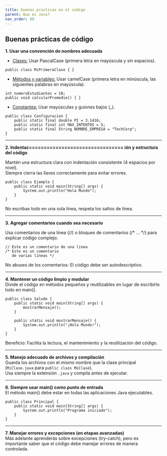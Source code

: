 ```yaml
---
title: buenas practicas en el codigo
parent: Que es Java?
nav_order: 99
---
```


## **Buenas prácticas de código**

**1. Usar una convención de nombres adecuada**

- <u>Clases:</u> Usar PascalCase (primera letra en mayúscula y sin espacios).

```
public class MiPrimeraClase { }
```


- <u>Métodos y variables:</u> Usar camelCase (primera letra en minúscula, las siguientes palabras en mayúscula).

```
int numeroEstudiantes = 10;
public void calcularPromedio() { }
```


- <u>Constantes:</u> Usar mayúsculas y guiones bajos (_).

```
public class Configuracion {
    public static final double PI = 3.1416;
    public static final int MAX_INTENTOS = 5;
    public static final String NOMBRE_EMPRESA = "TechCorp";
}

```
* * *


**2. Indentac================================
ión y estructura del código**

Mantén una estructura clara con indentación consistente (4 espacios por nivel).  
Siempre cierra las llaves correctamente para evitar errores.

```
public class Ejemplo {
    public static void main(String[] args) {
        System.out.println("Hola Mundo");
    }
}
```

No escribas todo en una sola línea, respeta los saltos de línea.

* * *

**3. Agregar comentarios cuando sea necesario**

Usa comentarios de una línea (//) o bloques de comentarios (/* ... */) para explicar código complejo.

```
// Este es un comentario de una línea
/* Este es un comentario
   de varias líneas */
```
No abuses de los comentarios: El código debe ser autodescriptivo.

* * *

**4. Mantener un código limpio y modular**  
Divide el código en métodos pequeños y reutilizables en lugar de escribirlo todo en main().

```
public class Saludo {
    public static void main(String[] args) {
        mostrarMensaje();
    }

    public static void mostrarMensaje() {
        System.out.println("¡Hola Mundo!");
    }
}
```  
Beneficio: Facilita la lectura, el mantenimiento y la reutilización del código.

* * *

**5. Manejo adecuado de archivos y compilación**  
Guarda los archivos con el mismo nombre que la clase principal (`MiClase.java` para `public class MiClase`).  
Usa siempre la extensión `.java` y compila antes de ejecutar.

* * *

**6. Siempre usar main() como punto de entrada**  
El método main() debe estar en todas las aplicaciones Java ejecutables.

```
public class Principal {
    public static void main(String[] args) {
        System.out.println("Programa iniciado");
    }
}
```  

* * *

**7. Manejar errores y excepciones (en etapas avanzadas)**  
Más adelante aprenderás sobre excepciones (try-catch), pero es importante saber que el código debe manejar errores de manera controlada.

